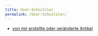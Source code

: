 ```yaml
---
title: User:Schnitzler
permalink: /User:Schnitzler/
---
```


-   [von mir erstellte oder veränderte Artikel](/Spezial:Contributions/Schnitzler "wikilink")
